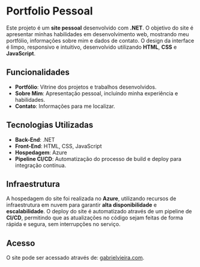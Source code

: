 
# Portfolio Pessoal

Este projeto é um **site pessoal** desenvolvido com **.NET**. O objetivo do site é apresentar minhas habilidades em desenvolvimento web, mostrando meu portfólio, informações sobre mim e dados de contato. O design da interface é limpo, responsivo e intuitivo, desenvolvido utilizando **HTML**, **CSS** e **JavaScript**.

## Funcionalidades

-   **Portfólio**: Vitrine dos projetos e trabalhos desenvolvidos.
-   **Sobre Mim**: Apresentação pessoal, incluindo minha experiência e habilidades.
-   **Contato**: Informações para me localizar.

## Tecnologias Utilizadas

-   **Back-End**: .NET
-   **Front-End**: HTML, CSS, JavaScript
-   **Hospedagem**: Azure
-   **Pipeline CI/CD**: Automatização do processo de build e deploy para integração contínua.

## Infraestrutura

A hospedagem do site foi realizada no **Azure**, utilizando recursos de infraestrutura em nuvem para garantir **alta disponibilidade** e **escalabilidade**. O deploy do site é automatizado através de um pipeline de **CI/CD**, permitindo que as atualizações no código sejam feitas de forma rápida e segura, sem interrupções no serviço.

## Acesso

O site pode ser acessado através de: [gabrielvieira.com](http://gabrielvieira.com).
